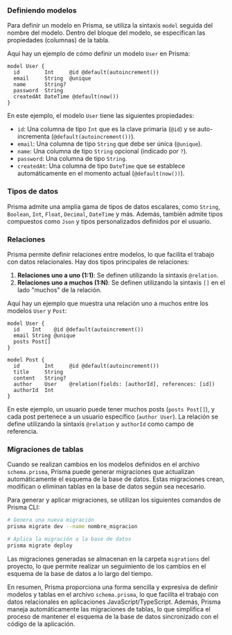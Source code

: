### Definiendo modelos

Para definir un modelo en Prisma, se utiliza la sintaxis `model` seguida del nombre del modelo. Dentro del bloque del modelo, se especifican las propiedades (columnas) de la tabla.

Aquí hay un ejemplo de cómo definir un modelo `User` en Prisma:

```prisma
model User {
  id        Int     @id @default(autoincrement())
  email     String  @unique
  name      String?
  password  String
  createdAt DateTime @default(now())
}
```

En este ejemplo, el modelo `User` tiene las siguientes propiedades:

- `id`: Una columna de tipo `Int` que es la clave primaria (`@id`) y se auto-incrementa (`@default(autoincrement())`).
- `email`: Una columna de tipo `String` que debe ser única (`@unique`).
- `name`: Una columna de tipo `String` opcional (indicado por `?`).
- `password`: Una columna de tipo `String`.
- `createdAt`: Una columna de tipo `DateTime` que se establece automáticamente en el momento actual (`@default(now())`).

### Tipos de datos

Prisma admite una amplia gama de tipos de datos escalares, como `String`, `Boolean`, `Int`, `Float`, `Decimal`, `DateTime` y más. Además, también admite tipos compuestos como `Json` y tipos personalizados definidos por el usuario.

### Relaciones

Prisma permite definir relaciones entre modelos, lo que facilita el trabajo con datos relacionales. Hay dos tipos principales de relaciones:

1. **Relaciones uno a uno (1:1)**: Se definen utilizando la sintaxis `@relation`.
2. **Relaciones uno a muchos (1:N)**: Se definen utilizando la sintaxis `[]` en el lado "muchos" de la relación.

Aquí hay un ejemplo que muestra una relación uno a muchos entre los modelos `User` y `Post`:

```prisma
model User {
  id    Int    @id @default(autoincrement())
  email String @unique
  posts Post[]
}

model Post {
  id        Int     @id @default(autoincrement())
  title     String
  content   String?
  author    User    @relation(fields: [authorId], references: [id])
  authorId  Int
}
```

En este ejemplo, un usuario puede tener muchos posts (`posts Post[]`), y cada post pertenece a un usuario específico (`author User`). La relación se define utilizando la sintaxis `@relation` y `authorId` como campo de referencia.

### Migraciones de tablas

Cuando se realizan cambios en los modelos definidos en el archivo `schema.prisma`, Prisma puede generar migraciones que actualizan automáticamente el esquema de la base de datos. Estas migraciones crean, modifican o eliminan tablas en la base de datos según sea necesario.

Para generar y aplicar migraciones, se utilizan los siguientes comandos de Prisma CLI:

```bash
# Genera una nueva migración
prisma migrate dev --name nombre_migracion

# Aplica la migración a la base de datos
prisma migrate deploy
```

Las migraciones generadas se almacenan en la carpeta `migrations` del proyecto, lo que permite realizar un seguimiento de los cambios en el esquema de la base de datos a lo largo del tiempo.

En resumen, Prisma proporciona una forma sencilla y expresiva de definir modelos y tablas en el archivo `schema.prisma`, lo que facilita el trabajo con datos relacionales en aplicaciones JavaScript/TypeScript. Además, Prisma maneja automáticamente las migraciones de tablas, lo que simplifica el proceso de mantener el esquema de la base de datos sincronizado con el código de la aplicación.